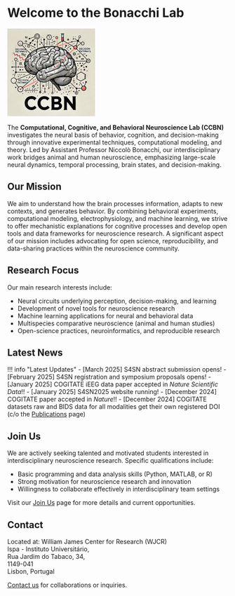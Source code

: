 # Welcome to the Bonacchi Lab

![Bonacchi Lab Logo](assets/images/logo/CCBN_logo_200x200.png)
<!-- ![Bonacchi Lab Team Photo](assets/images/team/team2025.png) -->

The **Computational, Cognitive, and Behavioral Neuroscience Lab (CCBN)** investigates the neural basis of behavior, cognition, and decision-making through innovative experimental techniques, computational modeling, and theory. Led by Assistant Professor Niccolò Bonacchi, our interdisciplinary work bridges animal and human neuroscience, emphasizing large-scale neural dynamics, temporal processing, brain states, and decision-making.

## Our Mission

We aim to understand how the brain processes information, adapts to new contexts, and generates behavior. By combining behavioral experiments, computational modeling, electrophysiology, and machine learning, we strive to offer mechanistic explanations for cognitive processes and develop open tools and data frameworks for neuroscience research. A significant aspect of our mission includes advocating for open science, reproducibility, and data-sharing practices within the neuroscience community.

## Research Focus

Our main research interests include:

- Neural circuits underlying perception, decision-making, and learning
- Development of novel tools for neuroscience research
- Machine learning applications for neural and behavioral data
- Multispecies comparative neuroscience (animal and human studies)
- Open-science practices, neuroinformatics, and reproducible research

## Latest News

!!! info "Latest Updates"
    - [March 2025] S4SN abstract submission opens!
    - [February 2025] S4SN registration and symposium proposals opens!
    - [January 2025] COGITATE iEEG data paper accepted in *Nature Scientific Data*!!
    - [January 2025] S4SN2025 website running!
    - [December 2024] COGITATE paper accepted in *Nature*!!
    - [December 2024] COGITATE datasets raw and BIDS data for all modalities get their own registered DOI (c/o the [Publications](../publications) page)

## Join Us

We are actively seeking talented and motivated students interested in interdisciplinary neuroscience research. Specific qualifications include:

- Basic programming and data analysis skills (Python, MATLAB, or R)
- Strong motivation for neuroscience research and innovation
- Willingness to collaborate effectively in interdisciplinary team settings

Visit our [Join Us](join.md) page for more details and current opportunities.

## Contact

Located at:
William James Center for Research (WJCR)  
Ispa - Instituto Universitário,  
Rua Jardim do Tabaco, 34,  
1149-041  
Lisbon, Portugal  

[Contact us](contact.md) for collaborations or inquiries.
